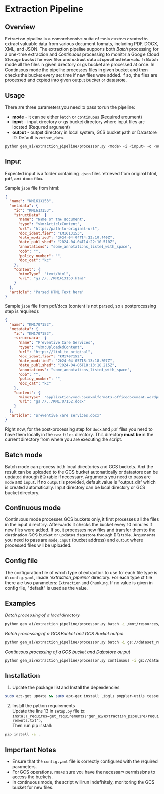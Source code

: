 # Extraction Pipeline

## Overview
Extraction pipeline is a comprehensive suite of tools custom created to extract valuable data from various document formats, including PDF, DOCX, XML, and JSON.
The extraction pipeline supports both *Batch* processing for a one-time extraction and *Continuous* processing to monitor a Google Cloud Storage bucket for new files and extract data at specified intervals.
In Batch mode all the files in given directory or gs bucket are processed at once. 
In Continuous mode the pipeline processes files in given bucket and then checks the bucket every set time if new files were added. If so, the files are processed and copied into given output bucket or datastore.

## Usage
There are three parameters you need to pass to run the pipeline:
- **mode** - it can be either `batch` or `continuous` (Required argument)
- **input** - input directory or gs bucket directory where input files are located (Required argument)
- **output** - output directory in local system, GCS bucket path or Datastore ID. Default is `output_data`.

```sh
python gen_ai/extraction_pipeline/processor.py <mode> -i <input> -o <output>
```
## Input
Expected input is a folder containing `.json` files retrieved from original html, pdf, and docx files.

Sample `json` file from html:

```json
{
  "name": "KM1613153",
  "metadata": {
    "id": "KM1613153",
    "structData": {
      "name": "Name of the document",
      "type": "vkm:ArticleContent",
      "url": "https:/path-to-original-url",
      "doc_identifier": "KM1613153",
      "date_modified": "2024-04-04T14:22:10.440Z",
      "date_published": "2024-04-04T14:22:10.510Z",
      "annotations": "some_annotations_listed_with_space",
      "cob": "",
      "policy_number": "",
      "doc_cat": "kc"
    },
    "content": {
      "mimeType": "text/html",
      "uri": "gs://../KM1613153.html"
    }
  },
  "article": "Parsed HTML Text here"
}


```

Sample `json` file from pdf/docs (content is not parsed, so a postprocessing step is required):

```json
{
  "name": "KM1707152",
  "metadata": {
    "id": "KM1707152",
    "structData": {
      "name": "Preventive Care Services",
      "type": "vkm:UploadedContent",
      "url": "https://link_to_original",
      "doc_identifier": "KM1707152",
      "date_modified": "2024-04-05T18:13:18.207Z",
      "date_published": "2024-04-05T18:13:18.215Z",
      "annotations": "some_annotations_listed_with_space",
      "cob": "",
      "policy_number": "",
      "doc_cat": "kc"
    },
    "content": {
      "mimeType": "application/vnd.openxmlformats-officedocument.wordprocessingml.document",
      "uri": "gs://../KM1707152.docx"
    }
  },
  "article": "preventive care services.docx"
}
```

Right now, for the post-processing step for `docx` and `pdf` files you need to have them locally in the `raw_files` directory.
This directory **must be** in the current directory from where you are executing the script.

## Batch mode
Batch mode can process both local directories and GCS buckets. And the result can be uploaded to the GCS bucket automatically or datastore can be updated through BQ table if necessary. Arguments you need to pass are `mode` and `input`. If no `output` is provided, default value is "output_dir" which is created automatically. Input directory can be local directory or GCS bucket directory.

## Continuous mode
Continuous mode processes GCS buckets only, it first processes all the files in the input directory. Afterwards it checks the bucket every 10 minutes if new files were added. If so, it processes new files and transfer them to the destination GCS bucket or updates datastore through BQ table. Arguments you need to pass are `mode`, `input` (bucket address) and `output` where processed files will be uploaded.

## Config file

The configuration file of which type of extraction to use for each file type is in `config.yaml`, inside *'extraction_pipeline'* directory. For each type of file there are two parameters: `Extraction` and `Chunking`. If no value is given in config file, "default" is used as the value.

## Examples
*Batch processing of a local directory*
```sh
python gen_ai/extraction_pipeline/processor.py batch -i /mnt/resources/dataset/main_folder -o output_dir
```

*Batch processing of a GCS Bucket and GCS Bucket output*
```sh
python gen_ai/extraction_pipeline/processor.py batch -i gs://dataset_raw_data/extractions -o gs://dataset_clean_data
```

*Continuous processing of a GCS bucket and Datastore output*
```sh
python gen_ai/extraction_pipeline/processor.py continuous -i gs://dataset_raw_data/20240417_docx -o datastore:datastore_id
```
## Installation
1. Update the package list and Install the dependencies
```sh
sudo apt-get update && sudo apt-get install libgl1 poppler-utils tesseract-ocr
```
2. Install the python requirements  
Update the line 13 in `setup.py` file to: `install_requires=get_requirements("gen_ai/extraction_pipeline/requirements.txt"),`  
Then run pip install:
```sh
pip install -e .
```


## Important Notes
- Ensure that the `config.yaml` file is correctly configured with the required parameters.
- For GCS operations, make sure you have the necessary permissions to access the buckets.
- In continuous mode, the script will run indefinitely, monitoring the GCS bucket for new files.


